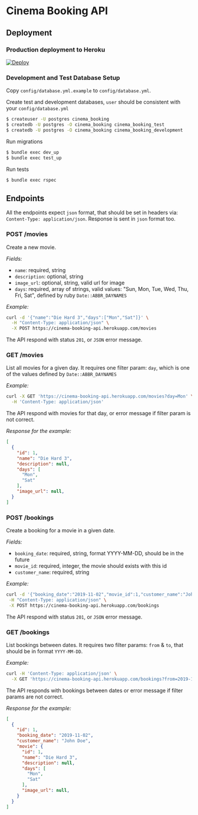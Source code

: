 # Cinema Booking API

## Deployment

### Production deployment to Heroku

[![Deploy](https://www.herokucdn.com/deploy/button.svg)](https://heroku.com/deploy)

### Development and Test Database Setup

Copy `config/database.yml.example` to `config/database.yml`.

Create test and development databases, `user` should be consistent with your `config/database.yml`

```sh
$ createuser -U postgres cinema_booking
$ createdb -U postgres -O cinema_booking cinema_booking_test
$ createdb -U postgres -O cinema_booking cinema_booking_development
```

Run migrations

```sh
$ bundle exec dev_up
$ bundle exec test_up
```

Run tests

```sh
$ bundle exec rspec
```

## Endpoints

All the endpoints expect `json` format, that should be set in headers via: `Content-Type: application/json`. Response is sent in `json` format too.

### POST /movies

Create a new movie.

*Fields:*
- `name`: required, string
- `description`: optional, string
- `image_url`: optional, string, valid url for image
- `days`: required, array of strings, valid values: "Sun, Mon, Tue, Wed, Thu, Fri, Sat", defined by ruby `Date::ABBR_DAYNAMES`

*Example:*
```sh
curl -d '{"name":"Die Hard 3","days":["Mon","Sat"]}' \
  -H "Content-Type: application/json" \
  -X POST https://cinema-booking-api.herokuapp.com/movies
```

The API respond with status `201`, or `JSON` error message.

### GET /movies

List all movies for a given day. It requires one filter param: `day`, which is one of the values defined by `Date::ABBR_DAYNAMES`

*Example:*
```sh
curl -X GET 'https://cinema-booking-api.herokuapp.com/movies?day=Mon' \
  -H 'Content-Type: application/json'
```

The API respond with movies for that day, or error message if filter param is not correct.

*Response for the example:*
```json
[
  {
    "id": 1,
    "name": "Die Hard 3",
    "description": null,
    "days": [
      "Mon",
      "Sat"
    ],
    "image_url": null,
  }
]
```

### POST /bookings

Create a booking for a movie in a given date.

*Fields:*
- `booking_date`: required, string, format YYYY-MM-DD, should be in the future
- `movie_id`: required, integer, the movie should exists with this id
- `customer_name`: required, string

*Example:*
```sh
curl -d '{"booking_date":"2019-11-02","movie_id":1,"customer_name":"John Doe"}' \
 -H "Content-Type: application/json" \
 -X POST https://cinema-booking-api.herokuapp.com/bookings
```

The API respond with status `201`, or `JSON` error message.

### GET /bookings

List bookings between dates. It requires two filter params: `from` & `to`, that should be in format `YYYY-MM-DD`.

*Example:*
```sh
curl -H 'Content-Type: application/json' \
  -X GET 'https://cinema-booking-api.herokuapp.com/bookings?from=2019-11-01&to=2019-11-10'
```

The API responds with bookings between dates or error message if filter params are not correct.

*Response for the example:*
```json
[
  {
    "id": 1,
    "booking_date": "2019-11-02",
    "customer_name": "John Doe",
    "movie": {
      "id": 1,
      "name": "Die Hard 3",
      "description": null,
      "days": [
        "Mon",
        "Sat"
      ],
      "image_url": null,
    }
  }
]
```
